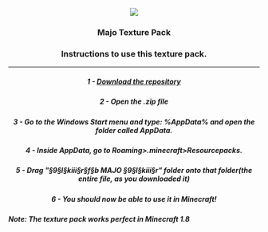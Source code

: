 <p align="center"><img src="https://igorkowalczyk.github.io/txt/%C2%A79%C2%A7l%C2%A7kiii%C2%A7r%C2%A7f%C2%A7b%20MAJO%20%C2%A79%C2%A7l%C2%A7kiii%C2%A7r/pack.png"></p>
<h3 align="center">Majo Texture Pack</h3>
<h3 align="center">Instructions to use this texture pack.</h3>
<hr>
<h5 align="center">1 - <a href="https://github.com/IgorKowalczyk/txt/archive/master.zip">Download the repository</a></h5><h5 align="center">2 - Open the .zip file</h5><h5 align="center"> 3 - Go to the Windows Start menu and type: %AppData% and open the folder called AppData.</h5><h5 align="center"> 4 - Inside AppData, go to Roaming>.minecraft>Resourcepacks.</h5><h5 align="center"> 5 - Drag "§9§l§kiii§r§f§b MAJO §9§l§kiii§r" folder onto that folder(the entire file, as you downloaded it)</h5><h5 align="center"> 6 - You should now be able to use it in Minecraft!</h5>



<h5>Note: The texture pack works perfect in Minecraft 1.8</h5>
